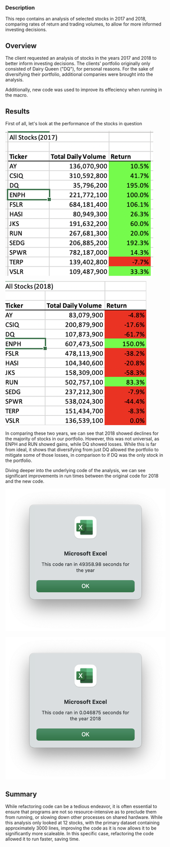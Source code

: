 ### Description

This repo contains an analysis of selected stocks in 2017 and 2018, comparing rates of return and trading volumes, to allow for more informed investing decisions.

## Overview

The client requested an analysis of stocks in the years 2017 and 2018 to better inform investing decisions. The clients' portfolio originally only consisted of Dairy Queen ("DQ"), for personal reasons. For the sake of diversifying their portfolio, additional companies were brought into the analysis.

Additionally, new code was used to improve its effeciency when running in the macro.

## Results

First of all, let's look at the performance of the stocks in question

![2017_Stocks_Analysis](/resources/2017_results.png)

![2018_Stocks_Analysis](resources/2018_results.png)

In comparing these two years, we can see that 2018 showed declines for the majority of stocks in our portfolio. However, this was not universal, as ENPH and RUN showed gains, while DQ showed losses. While this is far from ideal, it shows that diversifying from just DQ allowed the portfolio to mitigate some of those losses, in comparison to if DQ was the only stock in the portfolio.

Diving deeper into the underlying code of the analysis, we can see significant improvements in run times between the original code for 2018 and the new code.

![2018_Run_Time_Original](resources/2018_run_time_old_code.png)

![2018_Run_Time_New](resources/2018_run_time_new_code.png)

## Summary

While refactoring code can be a tedious endeavor, it is often essential to ensure that programs are not so resource-intensive as to preclude them from running, or slowing down other processes on shared hardware. While this analysis only looked at 12 stocks, with the primary dataset containing approximately 3000 lines, improving the code as it is now allows it to be significantly more scaleable. In this specific case, refactoring the code allowed it to run faster, saving time.


